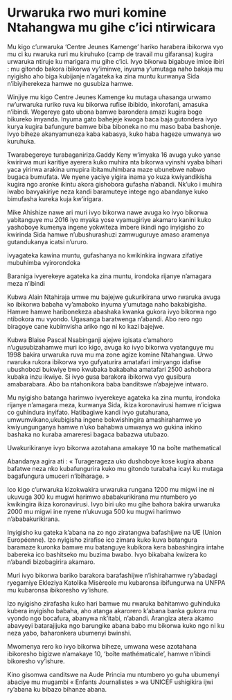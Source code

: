 # Urwaruka rwo muri komine Ntahangwa mu gihe c’ici ntirwicara

Mu kigo c’urwaruka ‘Centre Jeunes Kamenge’ hariko harabera ibikorwa vyo mu ci ku rwaruka ruri mu kiruhuko (camp de travail mu gifaransa) kugira urwaruka ntiruje ku marigara mu gihe c’ici. Ivyo bikorwa bigabuye imice ibiri : mu gitondo bakora ibikorwa vy’iminwe, inyuma y’umutaga naho bakaja mu nyigisho aho biga kubijanje n’agateka ka zina muntu kurwanya Sida n’ibiyiherekeza hamwe no gusubiza hamwe.

Winjiye mu kigo Centre Jeunes Kamenge ku mutaga uhasanga urwamo rw’urwaruka ruriko ruva ku bikorwa rufise ibibido, inkorofani, amasuka n’ibindi. Wegereye gato ubona bamwe barondera amazi kugira boge bikureko imyanda. Inyuma gato bahejeje kwoga baca baja gutondera ivyo kurya kugira bafungure bamwe biba biboneka no mu maso baba bashonje. Ivyo biheze akanyamuneza kaba kabasya, kuko haba hageze umwanya wo kuruhuka.

Twarabegereye turabaganiriza.Gaddy Keny w’imyaka 16 avuga yuko yanse kwirirwa muri karitiye ayerera kuko muhira nta bikorwa vyinshi vyaba bihari yaca yirirwa arakina umupira ibitamuhimbara maze ubunebwe nabwo bugaca bumufata. We nyene yaciye yigira inama yo kuza kwiyandikisha kugira ngo aronke ikintu akora gishobora gufasha n’abandi. Nk’uko i muhira iwabo bavyakiriye neza kandi baramuteye intege ngo abandanye kuko bimufasha kureka kuja kw’irigara.

Mike Ahishize nawe ari muri ivyo bikorwa nawe avuga ko ivyo bikorwa yabitanguye mu 2016 iyo myaka yose vyamugiriye akamaro kanini kuko yashoboye kumenya ingene yokwiteza imbere ikindi ngo inyigisho zo kwirinda Sida hamwe n’ubushurashuzi zamwuguruye amaso aramenya gutandukanya icatsi n’ururo.

ivyagateka kawina muntu, gufashanya no kwikinkira ingwara zifatiye mubuhimba vyirorondoka

Baraniga ivyerekeye agateka ka zina muntu, irondoka rijanye n’amagara meza n’ibindi

Kubwa Alain Ntahiraja umwe mu bajejwe gukurikirana urwo rwaruka avuga ko ibikorwa babaha vy’amaboko inyuma y’umutaga naho bakabigisha. Hamwe hamwe haribonekeza abashaka kwanka gukora ivyo bikorwa ngo ntibokora mu vyondo. Ugasanga baratwenga n’abandi. Abo rero ngo biragoye cane kubimvisha ariko ngo ni ko kazi bajejwe.

Kubwa Blaise Pascal Nsabinganji ajejwe igisata c’amahoro n’ugusubizahamwe muri ico kigo, avuga ko ivyo bikorwa vyatanguye mu 1998 bakira urwaruka ruva mu ma zone agize komine Ntahangwa. Urwo rwaruka rukora ibikorwa vyo gufyaturira amatafari imiryango idafise ubushobozi bukwiye bwo kwubaka bakabaha amatafari 2500 ashobora kubaka inzu ikwiye. Si ivyo gusa barakora ibikorwa vyo gusibura amabarabara. Abo ba ntahonikora baba banditswe n’abajejwe intwaro.

Mu nyigisho batanga harimwo ivyerekeye agateka ka zina muntu, irondoka rijanye n’amagara meza, kurwanya Sida, ikiza koronavirusi hamwe n’icigwa co guhindura inyifato. Hatibagiwe kandi ivyo gutahurana, umwumvikano,ukubigisha ingene bokwishingira amashirahamwe yo kwiyungunganya hamwe n’uko bahabwa umwanya wo gukina inkino bashaka no kuraba amareresi bagaca babazwa utubazo.

Uwakurikiranye ivyo bikorwa azotahana amakaye 10 na boîte mathematical

Abandanya agira ati : « Turagerageza uko dushoboye kose kugira abana bafatwe neza nko kubafungurira kuko mu gitondo turabaha icayi ku mutaga bagafungura umuceri n’ibiharage. »

Ico kigo c’urwaruka kizokwakira urwaruka rungana 1200 mu migwi ine ni ukuvuga 300 ku mugwi harimwo ababakurikirana mu ntumbero yo kwikingira ikiza koronavirusi. Ivyo biri uko mu gihe bahora bakira urwaruka 2000 mu migwi ine nyene n’ukuvuga 500 ku mugwi harimwo n’ababakurikirana.

Inyigisho ku gateka k’abana na zo ngo ziratangwa bafashijwe na UE (Union Européenne). Izo nyigisho zirafise ico zimara kuko kuva batangura baramaze kuronka bamwe mu batanguye kubikora kera babashingira intahe babereka ico bashitseko mu buzima bwabo. Ivyo bikabaha kwizera ko n’abandi bizobagirira akamaro.

Muri ivyo bikorwa bariko barakora barafashijwe n’ishirahamwe ry’abadagi ryegamiye Ekleziya Katolika Misèreole mu kubaronsa ibifungurwa na UNFPA mu kubaronsa ibikoresho vy’ishure.

Izo nyigisho zirafasha kuko hari bamwe mu rwaruka bahitamwo guhinduka kubera inyigisho babaha, aho atanga akarorero k’abana banka gukora mu vyondo ngo bocafura, abanywa nk’itabi, n’abandi. Arangiza atera akamo abavyeyi batarajijuka ngo barungike abana babo mu bikorwa kuko ngo ni ku neza yabo, baharonkera ubumenyi bwinshi.

Mwomenya rero ko ivyo bikorwa biheze, umwana wese azotahana ibikoresho bigizwe n’amakaye 10, ‘boîte mathématicale’, hamwe n’ibindi bikoresho vy’ishure.

Kino gisomwa canditswe na Aude Princia mu ntumbero yo guha ubumenyi abaciye mu mugambi « Enfants Journalistes » wa UNICEF ushigikira ijwi ry’abana ku bibazo bihanze abana.